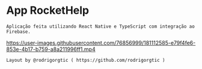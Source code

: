# App RocketHelp
    Aplicação feita utilizando React Native e TypeScript com integração ao Firebase.

https://user-images.githubusercontent.com/76856999/181112585-e79f4fe6-853e-4b17-b759-a8a211996ff1.mp4

    Layout by @rodrigorgtic ( https://github.com/rodrigorgtic )